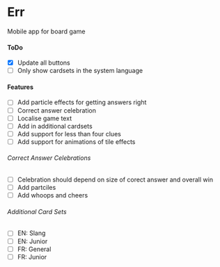 # Err
Mobile app for board game

#### ToDo
- [x] Update all buttons
- [ ] Only show cardsets in the system language

#### Features
- [ ] Add particle effects for getting answers right
- [ ] Correct answer celebration
- [ ] Localise game text
- [ ] Add in additional cardsets
- [ ] Add support for less than four clues
- [ ] Add support for animations of tile effects

###### Correct Answer Celebrations
- [ ] Celebration should depend on size of corect answer and overall win
- [ ] Add partciles
- [ ] Add whoops and cheers

###### Additional Card Sets
- [ ] EN: Slang
- [ ] EN: Junior
- [ ] FR: General
- [ ] FR: Junior
